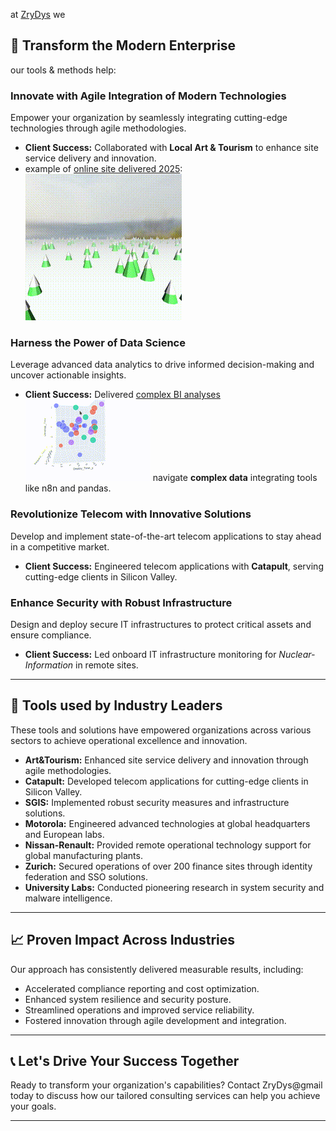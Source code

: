 
at [ZryDys](https://zrydys.github.io) we


## 🚀 **Transform the Modern Enterprise**

our tools & methods help:

### **Innovate with Agile Integration of Modern Technologies**

Empower your organization by seamlessly integrating cutting-edge technologies through agile methodologies.

- **Client Success:** Collaborated with **Local Art & Tourism** to enhance site service delivery and innovation.
- example of [online site delivered 2025](planet.html): ![](anim/forest.gif)
    

### **Harness the Power of Data Science**

Leverage advanced data analytics to drive informed decision-making and uncover actionable insights.

- **Client Success:** Delivered [complex BI analyses![](anim/bi.gif)](visual-plot.html) navigate **complex data** integrating tools like n8n and pandas.
    

### **Revolutionize Telecom with Innovative Solutions**

Develop and implement state-of-the-art telecom applications to stay ahead in a competitive market.

- **Client Success:** Engineered telecom applications with **Catapult**, serving cutting-edge clients in Silicon Valley.
    

### **Enhance Security with Robust Infrastructure**

Design and deploy secure IT infrastructures to protect critical assets and ensure compliance.

- **Client Success:** Led onboard IT infrastructure monitoring for _Nuclear-Information_ in remote sites.
    

---

## 🏢 **Tools used by Industry Leaders**

These tools and solutions have empowered organizations across various sectors to achieve operational excellence and innovation.

- **Art&Tourism:** Enhanced site service delivery and innovation through agile methodologies.
- **Catapult:** Developed telecom applications for cutting-edge clients in Silicon Valley.
- **SGIS:** Implemented robust security measures and infrastructure solutions.
- **Motorola:** Engineered advanced technologies at global headquarters and European labs.
- **Nissan-Renault:** Provided remote operational technology support for global manufacturing plants.
- **Zurich:** Secured operations of over 200 finance sites through identity federation and SSO solutions.
- **University Labs:** Conducted pioneering research in system security and malware intelligence. 
---

## 📈 **Proven Impact Across Industries**

Our approach has consistently delivered measurable results, including:

- Accelerated compliance reporting and cost optimization.
- Enhanced system resilience and security posture.
- Streamlined operations and improved service reliability.
- Fostered innovation through agile development and integration. 

---

## 📞 **Let's Drive Your Success Together**

Ready to transform your organization's capabilities? Contact ZryDys@gmail today to discuss how our tailored consulting services can help you achieve your goals.

---
